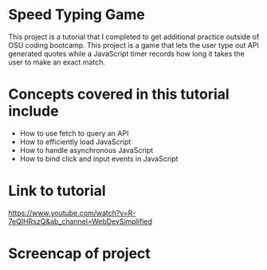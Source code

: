 # Speed Typing Game

This project is a tutorial that I completed to get additional practice outside of OSU coding bootcamp. This project is a game that lets the user type out API generated quotes while a JavaScript timer records how long it takes the user to make an exact match.

# Concepts covered in this tutorial include
- How to use fetch to query an API
- How to efficiently load JavaScript
- How to handle asynchronous JavaScript
-  How to bind click and input events in JavaScript

# Link to tutorial 
https://www.youtube.com/watch?v=R-7eQIHRszQ&ab_channel=WebDevSimplified

# Screencap of project

